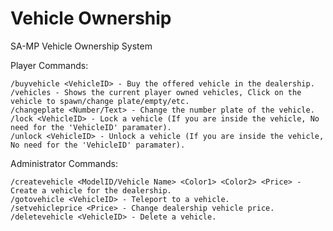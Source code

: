 # Vehicle Ownership
SA-MP Vehicle Ownership System

Player Commands:

    /buyvehicle <VehicleID> - Buy the offered vehicle in the dealership.
    /vehicles - Shows the current player owned vehicles, Click on the vehicle to spawn/change plate/empty/etc.
    /changeplate <Number/Text> - Change the number plate of the vehicle.
    /lock <VehicleID> - Lock a vehicle (If you are inside the vehicle, No need for the 'VehicleID' paramater).
    /unlock <VehicleID> - Unlock a vehicle (If you are inside the vehicle, No need for the 'VehicleID' paramater).
    
Administrator Commands:

    /createvehicle <ModelID/Vehicle Name> <Color1> <Color2> <Price> - Create a vehicle for the dealership.
    /gotovehicle <VehicleID> - Teleport to a vehicle.
    /setvehicleprice <Price> - Change dealership vehicle price.
    /deletevehicle <VehicleID> - Delete a vehicle.
    
